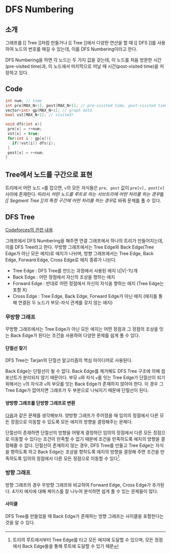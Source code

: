 # DFS Numbering

## 소개
그래프를 [[ Tree ]]처럼 만들거나 [[ Tree ]]에서 다양한 연산을 할 때 [[ DFS ]]를 사용하여 노드의 번호를 매길 수 있는데, 이를 DFS Numbering이라고 한다.

 DFS Numbering을 하면 각 노드는 두 가지 값을 갖는데, 이 노드를 처음 방문한 시간(pre-visited time)과, 이 노드에서 마지막으로 떠날 때 시간(post-visited time)을 저장하고 있다. 

## Code

 ``` c++
 int num; // time
 int pre[MAX_N+1], post[MAX_N+1]; // pre-visited time, post-visited time
 vector<int> gp[MAX_N+1]; // graph data
 bool vst[MAX_N+1]; // visited?
 
 void dfs(int x){
  pre[x] = ++num;
  vst[x] = true;
  for(int i : gp[x]){
    if(!vst[i]) dfs(i);
  }
  post[x] = ++num;
}

 ```

 ## Tree에서 노드를 구간으로 표현

 트리에서 어떤 노드 `v`를 잡으면, `v`의 모든 자식들은 `pre, post` 값이 `pre[v], post[v]` 사이에 존재한다. 따라서 *어떤 노드를 루트로 하는 서브트리에 어떤 처리를 하는 경우*를 *[[ Segment Tree ]]의 특정 구간에 어떤 처리를 하는 경우*로 바꿔 문제를 풀 수 있다.



 ## DFS Tree
[Codeforces의 관련 내용](https://codeforces.com/blog/entry/68138)

그래프에서 DFS Numbering을 해주면 연결 그래프에서 하나의 트리가 만들어지는데, 이를 DFS Tree라고 한다. 무방향 그래프에서는 Tree Edge와 Back Edge(Tree Edge가 아닌 모든 에지)로 에지가 나뉘며, 방향 그래프에서는 Tree Edge, Back Edge, Forward Edge, Cross Edge로 에지 종류가 나뉜다. 
* Tree Edge : DFS Tree를 만드는 과정에서 사용된 에지 \\(|V|-1\\)개
* Back Edge : 어떤 정점에서 자신의 조상을 향하는 에지
* Forward Edge : 반대로 어떤 정점에서 자신의 자식을 향하는 에지 (Tree Edge는 포함 X)
* Cross Edge : Tree Edge, Back Edge, Forward Edge가 아닌 에지 (에지를 통해 연결된 두 노드가 부모-자식 관계를 갖지 않는 에지)

### 무방향 그래프

무방향 그래프에서는 Tree Edge가 아닌 모든 에지는 어떤 정점과 그 정점의 조상을 잇는 Back Edge가 된다는 조건을 사용하여 다양한 문제를 쉽게 풀 수 있다.  

#### 단절선 찾기

DFS Tree는 Tarjan의 단절선 알고리즘의 핵심 아이디어로 사용된다.

Back Edge는 단절선이 될 수 없다. Back Edge를 제거해도 DFS Tree 구조에 의해 컴포넌트가 분리되지 않기 때문이다. 부모 `u`와 자식 `v`를 잇는 Tree Edge가 단절선이 되기 위해서는 `v`의 자식과 `u`의 부모를 잇는 Back Edge가 존재하지 않아야 한다. 이 경우 그 Tree Edge가 없어지면 그래프가 두 부분으로 나눠지기 때문에 단절선이 된다.

#### 양방향 그래프를 단방향 그래프로 변환
[다음](https://codeforces.com/contest/118/problem/E)과 같은 문제를 생각해보자. 양방향 그래프가 주어졌을 때 임의의 정점에서 다른 모든 정점으로 이동할 수 있도록 모든 에지의 방향을 결정해주는 문제다. 

단절선이 존재하면 단절선의 방향을 어떻게 결정하던 임의의 정점에서 다른 모든 정점으로 이동할 수 있다는 조건이 만족할 수 없기 때문에 조건을 만족하도록 에지의 방향을 결정해줄 수 없다. 단절선이 존재하지 않는 경우, DFS Tree를 만들고 Tree Edge는 자식을 향하도록 하고 Back Edge는 조상을 향하도록 에지의 방향을 결정해 주면 조건을 만족하도록 임의의 정점에서 다른 모든 정점으로 이동할 수 있다[^1].

### 방향 그래프

방향 그래프의 경우 무방향 그래프와 비교하여 Forward Edge, Cross Edge가 추가된다. 4가지 에지에 대해 케이스를 잘 나누어 분석하면 쉽게 풀 수 있는 문제들이 많다.

#### 사이클 
DFS Tree를 만들었을 때 Back Edge가 존재하는 방향 그래프는 사이클을 포함한다는 것을 알 수 있다.

#### 


[^1]: 트리의 루트에서부터 Tree Edge를 타고 모든 에지에 도달할 수 있으며, 모든 정점에서 Back Edge들을 통해 루트에 도달할 수 있기 때문